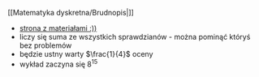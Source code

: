 [[Matematyka dyskretna/Brudnopis|]]
- [strona z materiałami :))](https://www.inf.ug.edu.pl/~zylinski/dydaktyka)
- liczy się suma ze wszystkich sprawdzianów - można pominąć któryś bez problemów
- będzie ustny warty $\frac{1}{4}$ oceny
- wykład zaczyna się $8^{15}$